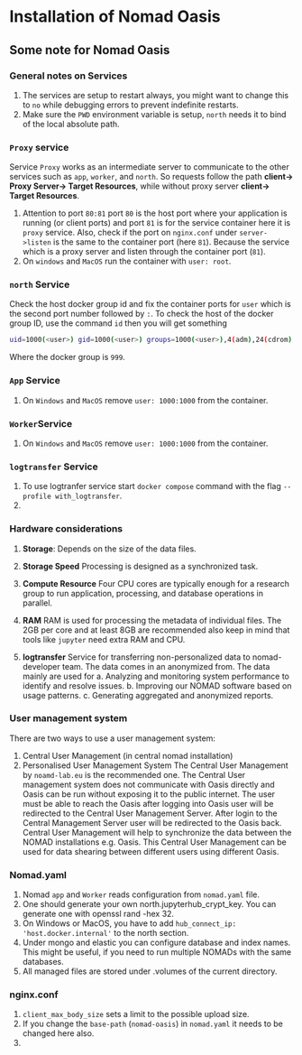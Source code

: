 # Installation of Nomad Oasis
## Some note for Nomad Oasis
### General notes on Services
1. The services are setup to restart always, you might want to change this to `no` while debugging errors to prevent indefinite restarts.
2. Make sure the `PWD` environment variable is setup, `north` needs it to bind of the local absolute path.



### `Proxy` service
Service `Proxy` works as an intermediate server to communicate to the other services such as `app`, `worker`, and `north`. So requests follow the path **client-> Proxy Server-> Target Resources**, while without proxy server **client-> Target Resources**.
1. Attention to port `80:81` port `80` is the host port where your application is running (or client ports) and port `81` is for the service container here it is `proxy` service.
Also, check if the port on `nginx.conf` under `server->listen` is the same to the container port (here `81`). Because the service which is a proxy server and listen through the container port (`81`).
2. On `windows` and `MacOS` run the container with `user: root`.

### `north` Service
Check the host docker group id and fix the container ports for `user` which is the second port number followed by `:`. To check the host of the docker group ID, use the command `id` then you will get something 

```bash
uid=1000(<user>) gid=1000(<user>) groups=1000(<user>),4(adm),24(cdrom),27(sudo),30(dip),46(plugdev),122(lpadmin),134(lxd),135(sambashare),999(docker)
```
Where the docker group is `999`.

### `App` Service
1. On `Windows` and `MacOS` remove `user: 1000:1000` from the container.

### `Worker`Service
1. On `Windows` and `MacOS` remove `user: 1000:1000` from the container.


### `logtransfer` Service
1. To use logtranfer service start `docker compose` command with the flag `--profile with_logtransfer`.
2. 

### Hardware considerations
1. **Storage**: Depends on the size of the data files.
2. **Storage Speed** Processing is designed as a synchronized task.
3. **Compute Resource** Four CPU cores are typically enough for a research group to run application, processing, and database operations in parallel.
4. **RAM** RAM is used for processing the metadata of individual files. The 2GB per core and at least 8GB are recommended also keep in mind that tools like `jupyter` need extra RAM and CPU.

4. **logtransfer** Service for transferring non-personalized data to nomad-developer team. The data comes in an anonymized from. The data mainly are used for
  a. Analyzing and monitoring system performance to identify and resolve issues.
  b. Improving our NOMAD software based on usage patterns.
  c. Generating aggregated and anonymized reports.

### User management system
There are two ways to use a user management system:
1. Central User Management (in central nomad installation)
2. Personalised User Management System
The Central User Management by `noamd-lab.eu` is the recommended one. The Central User management system does not communicate with Oasis directly and Oasis can be run without exposing it to the public internet. The user must be able to reach the Oasis after logging into Oasis user will be redirected to the Central User Management Server. After login to the Central Management Server user will be redirected to the Oasis back. Central User Management will help to synchronize the data between the NOMAD installations e.g. Oasis. This Central User Management can be used for data shearing between different users using different Oasis. 


### Nomad.yaml 
1. Nomad `app` and `Worker` reads configuration from `nomad.yaml` file.
2. One should generate your own north.jupyterhub_crypt_key. You can generate one with openssl rand -hex 32.
3. On Windows or MacOS, you have to add `hub_connect_ip: 'host.docker.internal'` to the north section.
4. Under mongo and elastic you can configure database and index names. This might be useful, if you need to run multiple NOMADs with the same databases.
5. All managed files are stored under .volumes of the current directory.

### nginx.conf
1. `client_max_body_size` sets a limit to the possible upload size.
2. If you change the `base-path` (`nomad-oasis`) in `nomad.yaml` it needs to be changed here also.
3. 




